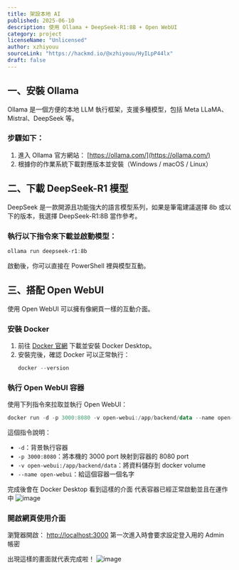 ```yaml
---
title: 架設本地 AI
published: 2025-06-10
description: 使用 Ollama + DeepSeek-R1:8B + Open WebUI
category: project
licenseName: "Unlicensed"
author: xzhiyouu
sourceLink: "https://hackmd.io/@xzhiyouu/HyILpP44lx"
draft: false
---
```

## 一、安裝 Ollama

Ollama 是一個方便的本地 LLM 執行框架，支援多種模型，包括 Meta LLaMA、Mistral、DeepSeek 等。

### 步驟如下：

1. 進入 Ollama 官方網站： [https://ollama.com/](https://ollama.com/)
2. 根據你的作業系統下載對應版本並安裝（Windows / macOS / Linux）

## 二、下載 DeepSeek-R1 模型

DeepSeek 是一款開源且功能強大的語言模型系列，如果是筆電建議選擇 8b 或以下的版本，我選擇 DeepSeek-R1:8B 當作參考。

### 執行以下指令來下載並啟動模型：

```powershell
ollama run deepseek-r1:8b
```
啟動後，你可以直接在 PowerShell 裡與模型互動。

## 三、搭配 Open WebUI

使用 Open WebUI 可以擁有像網頁一樣的互動介面。

### 安裝 Docker

1. 前往 [Docker 官網](https://www.docker.com/) 下載並安裝 Docker Desktop。
2. 安裝完後，確認 Docker 可以正常執行：
   ```powershell
   docker --version
   ```

### 執行 Open WebUI 容器

使用下列指令來拉取並執行 Open WebUI：

```powershell
docker run -d -p 3000:8080 -v open-webui:/app/backend/data --name open-webui ghcr.io/open-webui/open-webui:main
```

這個指令說明：

- `-d`：背景執行容器
- `-p 3000:8080`：將本機的 3000 port 映射到容器的 8080 port
- `-v open-webui:/app/backend/data`：將資料儲存到 docker volume
- `--name open-webui`：給這個容器一個名字

完成後會在 Docker Desktop 看到這樣的介面
代表容器已經正常啟動並且在運作中
![image](https://hackmd.io/_uploads/r1lK0D44gl.png)


### 開啟網頁使用介面

瀏覽器開啟： [http://localhost:3000](http://localhost:3000)
第一次進入時會要求設定登入用的 Admin 帳密

出現這樣的畫面就代表完成啦！
![image](https://hackmd.io/_uploads/HyTGyu44eg.png)
